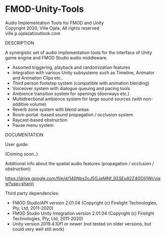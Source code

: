 # FMOD-Unity-Tools
Audio Implementation Tools for FMOD and Unity\
Copyright 2020, Ville Ojala, All rights reserved\
ville.p.ojala(at)outlook.com

DESCRIPTION

A synergistic set of audio implementation tools for the interface of Unity game engine and FMOD Studio audio middleware.

- Assorted triggering, playback and randomization features
- Integration with various Unity subsystems such as Timeline, Animator and Animation Clips etc..
- Third person footstep system (compatible with animation blending)
- Voiceover system with dialogue queuing and pacing tools
- Ambience transition system for openings (doorways etc.)
- Multidirectional ambience system for large sound sources (with non-additive volume)
- Reverb zone system with blend areas
- Room-portal -based sound propagation / occlusion system 
- Raycast-based obstruction 
- Pause menu system

DOCUMENTATION

User guide:

(Coming soon..)


Additional info about the spatial audio features (propagation / occlusion / obstruction):

https://drive.google.com/file/d/140Nbs2cJ5GJeMNf_92SEu92Z4GDIi1Wi/view?usp=sharin


Third party dependencies:

- FMOD Studio/API version 2.01.04 (Copyright (c) Firelight Technologies, Pty, Ltd, 2011-2020)
- FMOD Studio Unity Integration version 2.01.04 (Copyright (c) Firelight Technologies, Pty, Ltd, 2011-2020)
- Unity version 2019.4.10f1 or newer (not tested on older versions, but could very well still work)
